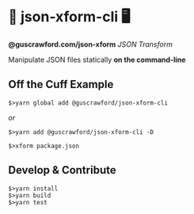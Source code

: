 # 🔀 json-xform-cli 🖥

**@guscrawford.com/json-xform** *JSON Transform*

Manipulate JSON files statically **on the command-line**

## Off the Cuff Example

```
$>yarn global add @guscrawford/json-xform-cli
```

*or*

```
$>yarn add @guscrawford/json-xform-cli -D
```

```
$>xform package.json
```

## Develop & Contribute

```
$>yarn install
$>yarn build
$>yarn test
```